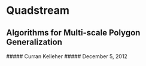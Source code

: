 # Quadstream
<h2 class="subtitle">Algorithms for Multi-scale Polygon Generalization</h2>
##### Curran Kelleher
##### December 5, 2012
